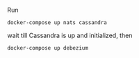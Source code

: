 Run
```
docker-compose up nats cassandra
```

wait till Cassandra is up and initialized, then
```
docker-compose up debezium
```

